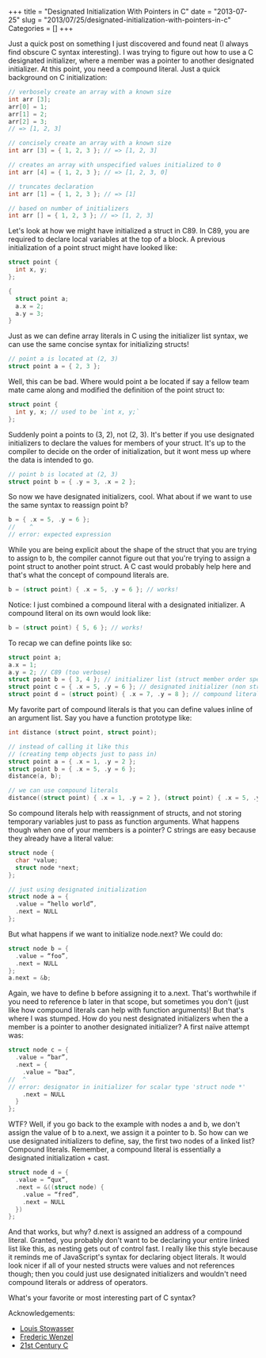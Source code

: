 +++
title = "Designated Initialization With Pointers in C"
date = "2013-07-25"
slug = "2013/07/25/designated-initialization-with-pointers-in-c"
Categories = []
+++

Just a quick post on something I just discovered and found neat (I always find
obscure C syntax interesting).  I was trying to figure out how to use a C
designated initializer, where a member was a pointer to another designated
initializer.  At this point, you need a compound literal.  Just a quick
background on C initialization:

```c
// verbosely create an array with a known size
int arr [3];
arr[0] = 1;
arr[1] = 2;
arr[2] = 3;
// => [1, 2, 3]

// concisely create an array with a known size
int arr [3] = { 1, 2, 3 }; // => [1, 2, 3]

// creates an array with unspecified values initialized to 0
int arr [4] = { 1, 2, 3 }; // => [1, 2, 3, 0]

// truncates declaration
int arr [1] = { 1, 2, 3 }; // => [1]

// based on number of initializers
int arr [] = { 1, 2, 3 }; // => [1, 2, 3]
```

Let's look at how we might have initialized a struct in C89.  In C89, you are
required to declare local variables at the top of a block.  A previous
initialization of a point struct might have looked like:

```c
struct point {
  int x, y;
};

{
  struct point a;
  a.x = 2;
  a.y = 3;
}
```

Just as we can define array literals in C using the initializer list syntax, we
can use the same concise syntax for initializing structs!

```c
// point a is located at (2, 3)
struct point a = { 2, 3 };
```

Well, this can be bad.  Where would point a be located if say a fellow team
mate came along and modified the definition of the point struct to:

```c
struct point {
  int y, x; // used to be `int x, y;`
};
```

Suddenly point a points to (3, 2), not (2, 3).  It's better if you use
designated initializers to declare the values for members of your struct.  It's
up to the compiler to decide on the order of initialization, but it wont mess
up where the data is intended to go.

```c
// point b is located at (2, 3)
struct point b = { .y = 3, .x = 2 };
```

So now we have designated initializers, cool.  What about if we want to use the
same syntax to reassign point b?

```c
b = { .x = 5, .y = 6 };
//    ^
// error: expected expression
```

While you are being explicit about the shape of the struct that you are trying
to assign to b, the compiler cannot figure out that you're trying to assign a
point struct to another point struct.  A C cast would probably help here and
that's what the concept of compound literals are.

```c
b = (struct point) { .x = 5, .y = 6 }; // works!
```

Notice: I just combined a compound literal with a designated initializer.  A
compound literal on its own would look like:

```c
b = (struct point) { 5, 6 }; // works!
```

To recap we can define points like so:

```c
struct point a;
a.x = 1;
a.y = 2; // C89 (too verbose)
struct point b = { 3, 4 }; // initializer list (struct member order specific)
struct point c = { .x = 5, .y = 6 }; // designated initializer (non struct member order specific)
struct point d = (struct point) { .x = 7, .y = 8 }; // compound literal (cast + designated initialization)
```

My favorite part of compound literals is that you can define values inline of
an argument list.  Say you have a function prototype like:

```c
int distance (struct point, struct point);

// instead of calling it like this
// (creating temp objects just to pass in)
struct point a = { .x = 1, .y = 2 };
struct point b = { .x = 5, .y = 6 };
distance(a, b);

// we can use compound literals
distance((struct point) { .x = 1, .y = 2 }, (struct point) { .x = 5, .y = 6 });
```

So compound literals help with reassignment of structs, and not storing
temporary variables just to pass as function arguments.  What happens though
when one of your members is a pointer?  C strings are easy because they already
have a literal value:

```c
struct node {
  char *value;
  struct node *next;
};

// just using designated initialization
struct node a = {
  .value = “hello world”,
  .next = NULL
};
```

But what happens if we want to initialize node.next?  We could do:

```c
struct node b = {
  .value = “foo”,
  .next = NULL
};
a.next = &b;
```

Again, we have to define b before assigning it to a.next.  That's worthwhile if
you need to reference b later in that scope, but sometimes you don't (just like
how compound literals can help with function arguments)!  But that's where I
was stumped.  How do you nest designated initializers when the a member is a
pointer to another designated initializer?  A first naïve attempt was:

```c
struct node c = {
  .value = “bar”,
  .next = {
    .value = “baz”,
//  ^
// error: designator in initializer for scalar type 'struct node *'
    .next = NULL
  }
};
```

WTF?  Well, if you go back to the example with nodes a and b, we don't assign
the value of b to a.next, we assign it a pointer to b.  So how can we use
designated initializers to define, say, the first two nodes of a linked list?
Compound literals.  Remember, a compound literal is essentially a designated
initialization + cast.

```c
struct node d = {
  .value = “qux”,
  .next = &((struct node) {
    .value = “fred”,
    .next = NULL
  })
};
```

And that works, but why?  d.next is assigned an address of a
compound literal.  Granted, you probably don't want to be declaring your entire
linked list like this, as nesting gets out of control fast.  I really like this
style because it reminds me of JavaScript's syntax for declaring object
literals.  It would look nicer if all of your nested structs were values and
not references though; then you could just use designated initializers and
wouldn't need compound literals or address of operators.

What's your favorite or most interesting part of C syntax?

Acknowledgements:

* [Louis Stowasser](http://louisstowasser.com/)
* [Frederic Wenzel](http://fredericiana.com/)
* [21st Century C](http://shop.oreilly.com/product/0636920025108.do)

